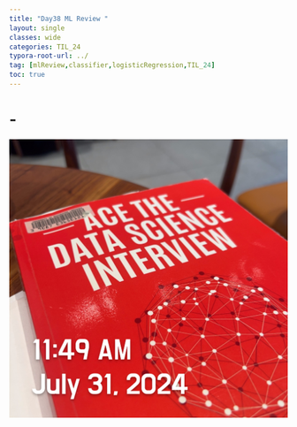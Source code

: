 ```yaml
---
title: "Day38 ML Review "
layout: single
classes: wide
categories: TIL_24
typora-root-url: ../
tag: [mlReview,classifier,logisticRegression,TIL_24]
toc: true 
---
```


# -

![3D0538C8-22BE-4B10-8445-6A6100537D6E](/images/2024-07-31-TIL24_Day38/3D0538C8-22BE-4B10-8445-6A6100537D6E.jpeg)

<br><br>

